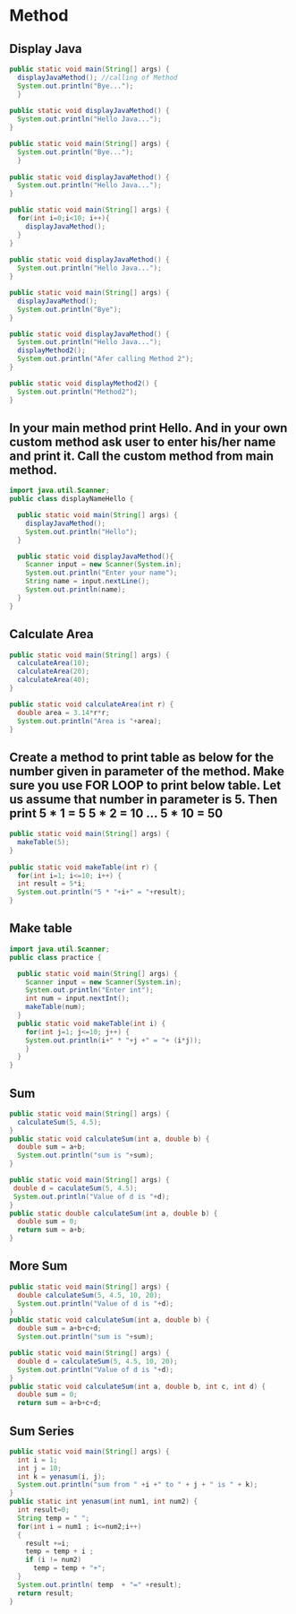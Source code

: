 Method
======
Display Java
------------
```java
public static void main(String[] args) {
  displayJavaMethod(); //calling of Method
  System.out.println("Bye...");
  }
	
public static void displayJavaMethod() {
  System.out.println("Hello Java...");
}
```
```java
public static void main(String[] args) {
  System.out.println("Bye...");
  }
	
public static void displayJavaMethod() {
  System.out.println("Hello Java...");
}
```
```java
public static void main(String[] args) {
  for(int i=0;i<10; i++){
    displayJavaMethod();
  }
}
	
public static void displayJavaMethod() {
  System.out.println("Hello Java...");
}
```
```java
public static void main(String[] args) {
  displayJavaMethod();
  System.out.println("Bye");
}

public static void displayJavaMethod() {
  System.out.println("Hello Java...");
  displayMethod2();
  System.out.println("Afer calling Method 2");
}

public static void displayMethod2() {
  System.out.println("Method2");
}
```
In your main method print Hello. And in your own custom method ask user to enter his/her name and print it. Call the custom method from  main method.
---------------------------------------------------------------------------------------------------------------------------
```java
import java.util.Scanner;
public class displayNameHello {

  public static void main(String[] args) {
    displayJavaMethod();
    System.out.println("Hello");
  }

  public static void displayJavaMethod(){
    Scanner input = new Scanner(System.in);
    System.out.println("Enter your name");
    String name = input.nextLine();
    System.out.println(name);
  }
}
```
Calculate Area
--------------
```java
public static void main(String[] args) {
  calculateArea(10);
  calculateArea(20);
  calculateArea(40);
}

public static void calculateArea(int r) {
  double area = 3.14*r*r;
  System.out.println("Area is "+area);
}
```
Create a method to print table as below for the number given in parameter of the method. Make sure you use FOR LOOP to print below table. Let us assume that number in parameter is 5. Then print 5 * 1 = 5   5 * 2 = 10 ... 5 * 10 = 50 
-----------------------------------------------------------------------------------------------------------------------------
```java
public static void main(String[] args) {
  makeTable(5);
}
		
public static void makeTable(int r) {
  for(int i=1; i<=10; i++) {
  int result = 5*i;
  System.out.println("5 * "+i+" = "+result);
}
```
Make table
----------
```java
import java.util.Scanner;
public class practice {

  public static void main(String[] args) {
    Scanner input = new Scanner(System.in);
    System.out.println("Enter int");
    int num = input.nextInt();
    makeTable(num);
  }
  public static void makeTable(int i) {
    for(int j=1; j<=10; j++) {
    System.out.println(i+" * "+j +" = "+ (i*j));
    }
  }
}
```
Sum
---
```java
public static void main(String[] args) {
  calculateSum(5, 4.5);
}
public static void calculateSum(int a, double b) {
  double sum = a+b;
  System.out.println("sum is "+sum);
}
```
```java
public static void main(String[] args) {
 double d = caculateSum(5, 4.5);
 System.out.println("Value of d is "+d);
}
public static double calculateSum(int a, double b) {
  double sum = 0;
  return sum = a+b;
}
```
More Sum
--------
```java
public static void main(String[] args) {
  double calculateSum(5, 4.5, 10, 20);
  System.out.println("Value of d is "+d);
}
public static void calculateSum(int a, double b) {
  double sum = a+b+c+d;
  System.out.println("sum is "+sum);
```
```java
public static void main(String[] args) {
  double d = calculateSum(5, 4.5, 10, 20);
  System.out.println("Value of d is "+d);
}
public static void calculateSum(int a, double b, int c, int d) {
  double sum = 0;
  return sum = a+b+c+d;
```
Sum Series
----------
```java
public static void main(String[] args) {
  int i = 1;
  int j = 10;
  int k = yenasum(i, j);
  System.out.println("sum from " +i +" to " + j + " is " + k);
}
public static int yenasum(int num1, int num2) {
  int result=0;
  String temp = " ";
  for(int i = num1 ; i<=num2;i++)
  {
    result +=i;
    temp = temp + i ;
    if (i != num2)
      temp = temp + "+";      
  }
  System.out.println( temp  + "=" +result);
  return result;
}
```

